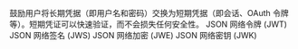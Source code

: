 鼓励用户将长期凭据（即用户名和密码）交换为短期凭据（即会话、OAuth 令牌等）。短期凭证可以快速验证，而不会损失任何安全性。
JSON 网络令牌 (JWT)
JSON 网络签名 (JWS)
JSON 网络加密 (JWE)
JSON 网络密钥 (JWK)